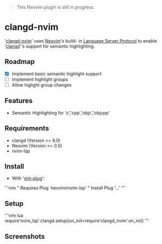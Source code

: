 >
> This Neovim plugin is still in progress.
>

# clangd-nvim

'[clangd-nvim]()' uses [Neovim]()'s build- in [Language Server Protocol]() to enable '[clangd]()''s support for semantic highlighting.

## Roadmap

- [X] Implement basic semantic highlight support
- [ ] Implement highlight groups
- [ ] Allow higlight group changes

## Features

- Semantic Highlighting for 'c','cpp','objc','objcpp'

## Requirements

- clangd (Version >= 9.0)
- Neovim (Version >= 0.5)
- nvim-lsp

## Install

- With '[vim-plug]()':

'''vim
" Requires
Plug 'neovim/nvim-lsp'
" Install
Plug '...'
'''

## Setup

'''vim
lua require'nvim_lsp'.clangd.setup{on_init=require'clangd_nvim'.on_init}
'''

## Screenshots

